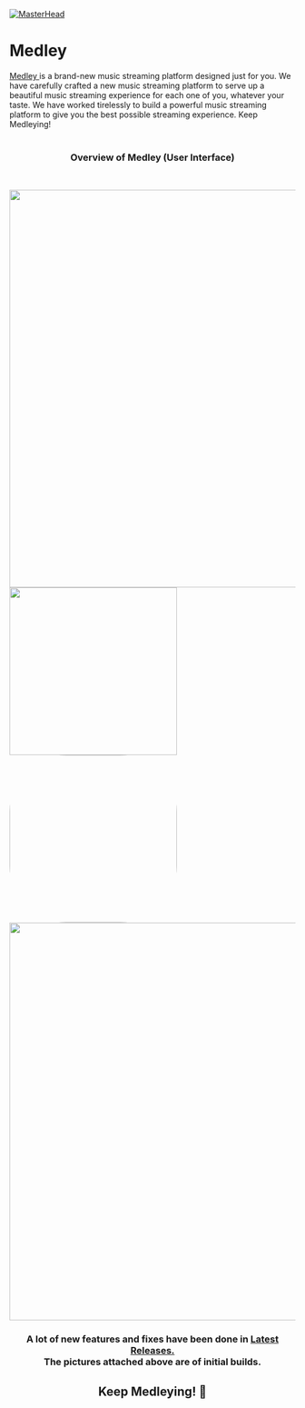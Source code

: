 [![MasterHead](https://raw.githubusercontent.com/hardikkk20/Medley/master/images/bg.png)](https://hardikkk20.github.io/Port2/)   
# Medley
<a href="https://github.com/hardikkk20/Medley/releases">
Medley
</a>
 is a brand-new music streaming platform designed just for you. We have carefully crafted a new music streaming platform to serve up a beautiful music streaming experience for each one of you, whatever your taste. We have worked tirelessly to build a powerful music streaming platform to give you the best possible streaming experience. Keep Medleying!
<br><br>
<h3 align="center">Overview of Medley (User Interface)</h3>
<br>
<p float="center">
  <img width="700" src="https://raw.githubusercontent.com/hardikkk20/Medley/master/images/1.webp">
  <img width="295" src="https://raw.githubusercontent.com/hardikkk20/Medley/master/images/4.webp">

  <img width="295" style="border-radius:100px" src="https://raw.githubusercontent.com/hardikkk20/Medley/master/images/5.webp">
  <img width="700" src="https://raw.githubusercontent.com/hardikkk20/Medley/master/images/2.webp">
</p>
<h3 align="center">A lot of new features and fixes have been done in <a href="https://hardikkk20.github.io/Medley/">Latest Releases.</a>
<br>The pictures attached above are of initial builds.</h3>
<h2 align="center">Keep Medleying! 🎵</h2>
